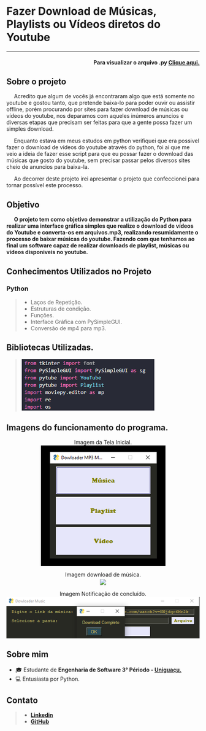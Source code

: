 <h1> Fazer Download de Músicas, Playlists ou Vídeos diretos do Youtube </h1>
<hr>

<h4 align='right'>Para visualizar o arquivo .py <a href='Downloader from Youtube.py'> Clique aqui. </a> </h4>


<h2>Sobre o projeto </h2>
<p>&nbsp;&nbsp;&nbsp;&nbsp;   Acredito que algum de vocês já encontraram algo que está somente no youtube e gostou tanto, que pretende baixa-lo para poder ouvir ou assistir offline, porém procurando por sites para fazer download de músicas ou vídeos do youtube, nos deparamos com aqueles inúmeros anuncios e diversas etapas que precisam ser feitas para que a gente possa fazer um simples download. </p>
<p>&nbsp;&nbsp;&nbsp;&nbsp;   Enquanto estava em meus estudos em python verifiquei que era possivel fazer o download de vídeos do youtube através do python, foi ai que me veio a ideia de fazer esse script para que eu possar fazer o download das músicas que gosto do youtube, sem precisar passar pelos diversos sites cheio de anuncios para baixa-la. </p>
<p>&nbsp;&nbsp;&nbsp;&nbsp; Ao decorrer deste projeto irei apresentar o projeto que confeccionei para tornar possível este processo. </p>

<h2>Objetivo</h2>
<p>&nbsp;&nbsp;&nbsp;&nbsp;   <b> O projeto tem como objetivo demonstrar a utilização do Python para realizar uma interface gráfica simples que realize o download de vídeos do Youtube e converta-os em arquivos.mp3, realizando resumidamente o processo de baixar músicas do youtube. Fazendo com que tenhamos ao final um software capaz de realizar downloads de playlist, músicas ou vídeos disponiveis no youtube.</b></p>

<h2>Conhecimentos Utilizados no Projeto </h3>
<h3> Python </h3>
<blockquote>
    <ul> 
    <li> Laços de Repetição. </li>
    <li> Estruturas de condição. </li> 
    <li> Funções. </li> 
    <li> Interface Gráfica com PySimpleGUI. </li>
    <li> Conversão de mp4 para mp3. </li>
    </ul> 
</blockquote>

<h2>Bibliotecas Utilizadas. </h2>
<blockquote>
    <img src='Imagens/bibliotecas.png'>
</blockquote>

<h2> Imagens do funcionamento do programa. </h2>
    <p align='center'> Imagem da Tela Inicial. 
    <br>
    <img src='Imagens/Tela_inicial.png' align='center'>
    </p>
    <p align='center'> Imagem download de música. 
    <br>
    <img src='Imagens/Tela_música.png' align='center'>
    </p>
    <p align='center'> Imagem Notificação de concluído. 
    <br>
    <img src='Imagens/Tela_notificação.png' align='center'>
    </p>

<h2> Sobre mim </h2>  
    <ul> 
    <li> 🎓 Estudante de <b>Engenharia de Software 3° Périodo - <a href='https://uniao.uniguacu.edu.br/'>Uniguaçu. </a></b></li>
    <li> 💻 Entusiasta por Python. </br> </li> 
    </ul> 
<h2> Contato </h3>
<blockquote>    
    <ul> 
    <li> <a href="https://www.linkedin.com/in/thanaelbutewicz/"> <b>Linkedin</b> </a> </li>
    <li> <a href="https://github.com/zThanael"> <b>GitHub</b> </a> </li>
    </ul> 
</blockquote>
